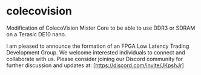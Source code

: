 # colecovision
Modification of ColecoVision Mister Core to be able to use DDR3 or SDRAM on a Terasic DE10 nano.


I am pleased to announce the formation of an FPGA Low Latency Trading Development Group. We welcome interested individuals to connect and collaborate with us.
Please consider joining our Discord community for further discussion and updates at: [https://discord.com/invite/JKpshJr]

